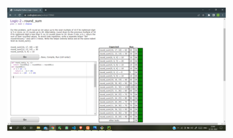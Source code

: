 ![Img!](https://github.com/sp18-interns/chirag-intern/blob/main/20-May-2022/Codiing_Bat/round_sum_codingBat%20_problem_and_solution.png)
